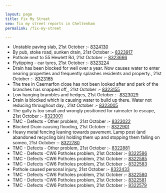 ```yaml
---

layout: page
title: Fix My Street
seo: fix my street reports in Cheltenham
permalink: /fix-my-street

---
```


<!-- fix_marker starts -->

- Unstable paving slab, 21st October :- [8324130](https://www.fixmystreet.com/report/8324130)
- By pub, stoke road, sunken drain, 21st October :- [8323917](https://www.fixmystreet.com/report/8323917)
- Pothole next to 55 Hewlett Rd, 21st October :- [8323666](https://www.fixmystreet.com/report/8323666)
- Flytipping - car tyres, 21st October :- [8323224](https://www.fixmystreet.com/report/8323224)
- Drain has been blocked for well over a year. Now causes water to enter nearing properties and frequently splashes residents and property., 21st October :- [8323165](https://www.fixmystreet.com/report/8323165)
- The tree in Caernarfon close has not been looked after and park of the branches has snapped off,, 21st October :- [8323155](https://www.fixmystreet.com/report/8323155)
- Low hanging brambles and hedges, 21st October :- [8323029](https://www.fixmystreet.com/report/8323029)
- Drain is blocked which is causing water to build up there. Water not reducing throughout day., 21st October :- [8323005](https://www.fixmystreet.com/report/8323005)
- The gully is too small and wrongly positioned for raineater to escape, 21st October :- [8323001](https://www.fixmystreet.com/report/8323001)
- TMC - Defects - Other problem, 21st October :- [8323022](https://www.fixmystreet.com/report/8323022)
- Blocked Drain causing flooding, 21st October :- [8322901](https://www.fixmystreet.com/report/8322901)
- Heavy metal fencing leaning towards pavement. Lamp post (and abandoned recycling bin) holding them up and stopping them falling on someo, 21st October :- [8322780](https://www.fixmystreet.com/report/8322780)
- TMC - Defects - Other problem, 21st October :- [8322881](https://www.fixmystreet.com/report/8322881)
- TMC - Defects -CW6 Potholes  problem, 21st October :- [8322586](https://www.fixmystreet.com/report/8322586)
- TMC - Defects -CW6 Potholes  problem, 21st October :- [8322585](https://www.fixmystreet.com/report/8322585)
- TMC - Defects -CW6 Potholes  problem, 21st October :- [8322583](https://www.fixmystreet.com/report/8322583)
- Pothole caused personal injury, 21st October :- [8322433](https://www.fixmystreet.com/report/8322433)
- TMC - Defects -CW6 Potholes  problem, 21st October :- [8322580](https://www.fixmystreet.com/report/8322580)
- TMC - Defects -CW6 Potholes  problem, 21st October :- [8322581](https://www.fixmystreet.com/report/8322581)
- TMC - Defects -CW6 Potholes  problem, 21st October :- [8322579](https://www.fixmystreet.com/report/8322579)

<!-- fix_marker ends -->